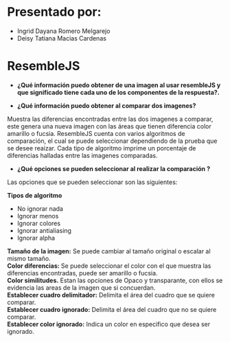 # Presentado por:
  * Ingrid Dayana Romero Melgarejo
  * Deisy Tatiana Macias Cardenas
  
# ResembleJS

* **¿Qué información puedo obtener de una imagen al usar resembleJS y que significado tiene cada uno de los componentes de la respuesta?.**



* **¿Qué información puedo obtener al comparar dos imagenes?**

Muestra las diferencias encontradas entre las dos imagenes a comparar, este genera una nueva imagen con las áreas que tienen diferencia  color amarillo o fucsia. ResembleJS cuenta con varios algoritmos de comparación, el cual se puede seleccionar dependiendo de la prueba que se desee reaizar. Cada tipo de algoritmo imprime un porcentaje de diferencias halladas entre las imagenes comparadas.

* **¿Qué opciones se pueden seleccionar al realizar la comparación ?**

Las opciones que se pueden seleccionar son las siguientes:

**Tipos de algoritmo**

* No ignorar nada
* Ignorar menos
* Ignorar colores
* Ignorar antialiasing
* Ignorar alpha

**Tamaño de la imagen:** Se puede cambiar al tamaño original o escalar al mismo tamaño. <br/>
**Color diferencias:** Se puede seleccionar el color con el que muestra las diferencias encontradas, puede ser amarillo o fucsia. <br/>
**Color similitudes.** Estan las opciones de Opaco y transparante, con ellos se evidencia las areas de la imagen que si concuerdan. <br/>
**Establecer cuadro delimitador:** Delimita el área del cuadro que se quiere comparar. <br/>
**Establecer cuadro ignorado:** Delimita el área del cuadro que no se quiere comparar.<br/>
**Establecer color ignorado:** Indica un color en especifico que desea ser ignorado.<br/>

